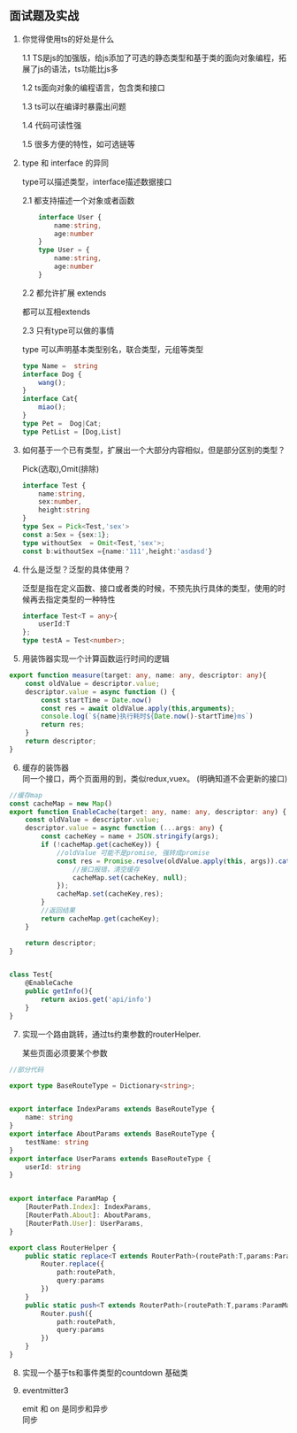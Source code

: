 <!--
 * @Author: your name
 * @Date: 2021-07-23 09:02:42
 * @LastEditTime: 2021-07-23 16:05:40
 * @LastEditors: Please set LastEditors
 * @Description: In User Settings Edit
 * @FilePath: \正式d:\学习文件夹\jsBoost\TS\面试题及实战.md
-->

## 面试题及实战

1. 你觉得使用ts的好处是什么

    1.1 TS是js的加强版，给js添加了可选的静态类型和基于类的面向对象编程，拓展了js的语法，ts功能比js多 

    1.2 ts面向对象的编程语言，包含类和接口

    1.3 ts可以在编译时暴露出问题

    1.4 代码可读性强

    1.5 很多方便的特性，如可选链等

2. type 和 interface 的异同

    type可以描述类型，interface描述数据接口

    2.1 都支持描述一个对象或者函数

    ```ts
        interface User {
            name:string,
            age:number
        }
        type User = {
            name:string,
            age:number
        }
    ```
    2.2 都允许扩展 extends

    都可以互相extends

    2.3 只有type可以做的事情

    type 可以声明基本类型别名，联合类型，元组等类型

    ```ts
    type Name =  string
    interface Dog {
        wang();
    }
    interface Cat{
        miao();
    }
    type Pet =  Dog|Cat;
    type PetList = [Dog,List]
    ```


3. 如何基于一个已有类型，扩展出一个大部分内容相似，但是部分区别的类型？

    Pick(选取),Omit(排除)
    ```ts
    interface Test {
        name:string,
        sex:number,
        height:string
    }
    type Sex = Pick<Test,'sex'>
    const a:Sex = {sex:1};
    type withoutSex  = Omit<Test,'sex'>;
    const b:withoutSex ={name:'111',height:'asdasd'}
    ```

4.  什么是泛型？泛型的具体使用？

    泛型是指在定义函数、接口或者类的时候，不预先执行具体的类型，使用的时候再去指定类型的一种特性

    ```ts
    interface Test<T = any>{
        userId:T
    };
    type testA = Test<number>; 

    ```

5. 用装饰器实现一个计算函数运行时间的逻辑

```ts
export function measure(target: any, name: any, descriptor: any){
    const oldValue = descriptor.value;
    descriptor.value = async function () {
        const startTime = Date.now()
        const res = await oldValue.apply(this,arguments);
        console.log(`${name}执行耗时${Date.now()-startTime}ms`)
        return res;
    }
    return descriptor;
}
```

6. 缓存的装饰器  
    同一个接口，两个页面用的到，类似redux,vuex。 (明确知道不会更新的接口)
```ts
//缓存map
const cacheMap = new Map()
export function EnableCache(target: any, name: any, descriptor: any) {
    const oldValue = descriptor.value;
    descriptor.value = async function (...args: any) {
        const cacheKey = name + JSON.stringify(args);
        if (!cacheMap.get(cacheKey)) {
            //oldValue 可能不是promise, 强转成promise
            const res = Promise.resolve(oldValue.apply(this, args)).catch(_ => {
                //接口报错，清空缓存
                cacheMap.set(cacheKey, null);
            });
            cacheMap.set(cacheKey,res);
        }
        //返回结果
        return cacheMap.get(cacheKey);
    }

    return descriptor;
}


class Test{
    @EnableCache
    public getInfo(){
        return axios.get('api/info')
    }
}
```


7. 实现一个路由跳转，通过ts约束参数的routerHelper.
    
    某些页面必须要某个参数
```ts
//部分代码

export type BaseRouteType = Dictionary<string>;


export interface IndexParams extends BaseRouteType {
    name: string
}
export interface AboutParams extends BaseRouteType {
    testName: string
}
export interface UserParams extends BaseRouteType {
    userId: string
}


export interface ParamMap {
    [RouterPath.Index]: IndexParams,
    [RouterPath.About]: AboutParams,
    [RouterPath.User]: UserParams,
}

export class RouterHelper {
    public static replace<T extends RouterPath>(routePath:T,params:ParamMap[T]){
        Router.replace({
            path:routePath,
            query:params
        })
    }
    public static push<T extends RouterPath>(routePath:T,params:ParamMap[T]){
        Router.push({
            path:routePath,
            query:params
        })
    }
}
```

8. 实现一个基于ts和事件类型的countdown  基础类

9. eventmitter3

    emit 和 on 是同步和异步   
        同步
    
    